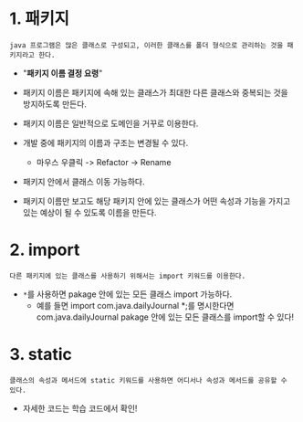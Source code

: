 # 1. 패키지

	java 프로그램은 많은 클래스로 구성되고, 이러한 클래스를 폴더 형식으로 관리하는 것을 패키지라고 한다.

* "**패키지 이름 결정 요령**"
 - 패키지 이름은 패키지에 속해 있는 클래스가 최대한 다른 클래스와 중복되는 것을 방지하도록 만든다.

 - 패키지 이름은 일반적으로 도메인을 거꾸로 이용한다.

 - 개발 중에 패키지의 이름과 구조는 변경될 수 있다.
      + 마우스 우클릭 -> Refactor -> Rename
 
 - 패키지 안에서 클래스 이동 가능하다.

 - 패키지 이름만 보고도 해당 패키지 안에 있는 클래스가 어떤 속성과 기능을 가지고 있는 예상이 될 수 있도록 이름을 만든다.

# 2. import
	다른 패키지에 있는 클래스를 사용하기 위해서는 import 키워드를 이용한다.
	
* `*`를 사용하면 pakage 안에 있는 모든 클래스 import 가능하다.    
  - 예를 들면 import com.java.dailyJournal *;를 명시한다면 com.java.dailyJournal pakage 안에 있는 모든 클래스를 import할 수 있다!

# 3. static

	클래스의 속성과 메서드에 static 키워드를 사용하면 어디서나 속성과 메서드를 공유할 수 있다. 

* 자세한 코드는 학습 코드에서 확인!
